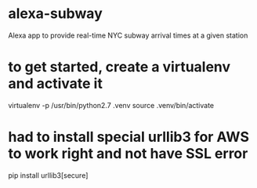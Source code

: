 # alexa-subway
Alexa app to provide real-time NYC subway arrival times at a given station

# to get started, create a virtualenv and activate it
virtualenv -p /usr/bin/python2.7 .venv
source .venv/bin/activate

# had to install special urllib3 for AWS to work right and not have SSL error
pip install urllib3[secure]


